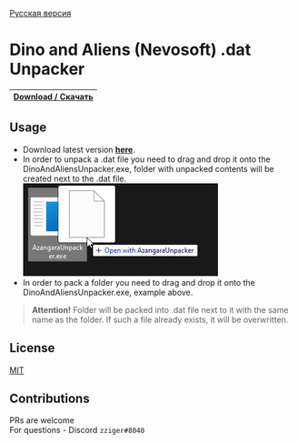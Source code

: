 [Русская версия](README.md)

# Dino and Aliens (Nevosoft) .dat Unpacker

|[**Download / Скачать**](https://github.com/zziger/dino-and-aliens-unpacker/releases/latest/download/DinoAndAliensUnpacker.exe)|
|-|

## Usage

- Download latest version [**here**](https://github.com/zziger/dino-and-aliens-unpacker/releases/latest/download/DinoAndAliensUnpacker.exe).
- In order to unpack a .dat file you need to drag and drop it onto the DinoAndAliensUnpacker.exe, folder with unpacked contents will be created next to the .dat file.<br> ![example.png](example.png)
- In order to pack a folder you need to drag and drop it onto the DinoAndAliensUnpacker.exe, example above.
> **Attention!** Folder will be packed into .dat file next to it with the same name as the folder. If such a file already exists, it will be overwritten.

## License

[MIT](LICENSE)

## Contributions

PRs are welcome<br>
For questions - Discord `zziger#8040`